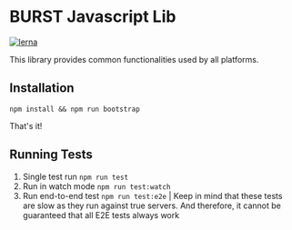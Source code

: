 # BURST Javascript Lib

[![lerna](https://img.shields.io/badge/maintained%20with-lerna-cc00ff.svg)](https://lernajs.io/)

This library provides common functionalities used by all platforms.

## Installation

```
npm install && npm run bootstrap
```

That's it!


## Running Tests

1. Single test run `npm run test`
2. Run in watch mode `npm run test:watch` 
3. Run end-to-end test `npm run test:e2e` 
| Keep in mind that these tests are slow as they run against true servers. And therefore, it cannot be guaranteed that all E2E tests always work
